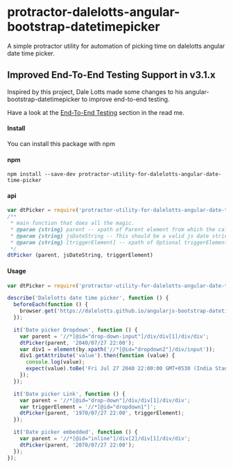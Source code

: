 # protractor-dalelotts-angular-bootstrap-datetimepicker
A simple protractor utility for automation of picking time on dalelotts angular date time picker.

## Improved End-To-End Testing Support in v3.1.x 

Inspired by this project, Dale Lotts made some changes to his angular-bootstrap-datetimepicker to improve end-to-end testing.

Have a look at the [End-To-End Testing](https://github.com/dalelotts/angular-bootstrap-datetimepicker#end-to-end-e2e-testing-with-protractor) section in the read me. 

#### Install ####
You can install this package with npm

#### npm ####
```
npm install --save-dev protractor-utility-for-dalelotts-angular-date-time-picker
```

#### api ####
```javascript
var dtPicker = require('protractor-utility-for-dalelotts-angular-date-time-picker');
/**
 * main function that does all the magic.
 * @param {string} parent -- xpath of Parent element from which the calendar dropdown appears
 * @param {string} jsDateString -- This should be a valid js date string
 * @param {string} [triggerElement] -- xpath of Optional triggerElement that would trigger the dropdown.
 */
dtPicker (parent, jsDateString, triggerElement) 
```
#### Usage ####

```javascript
var dtPicker = require('protractor-utility-for-dalelotts-angular-date-time-picker');

describe('Dalelotts date time picker', function () {
  beforeEach(function () {
    browser.get('https://dalelotts.github.io/angularjs-bootstrap-datetimepicker/');
  });

  it('Date picker Dropdown', function () {
    var parent = '//*[@id="drop-down-input"]/div/div[1]/div/div';
    dtPicker(parent, '2040/07/27 22:00');
    var div1 = element(by.xpath('//*[@id="dropdown2"]/div/input'));
    div1.getAttribute('value').then(function (value) {
      console.log(value);
      expect(value).toBe('Fri Jul 27 2040 22:00:00 GMT+0530 (India Standard Time)');
    });
  });

  it('Date picker Link', function () {
    var parent = '//*[@id="drop-down"]/div/div[1]/div/div';
    var triggerElement = '//*[@id="dropdown1"]';
    dtPicker(parent, '1970/07/27 22:00', triggerElement);
  });

  it('Date picker embedded', function () {
    var parent = '//*[@id="inline"]/div[2]/div[1]/div/div';
    dtPicker(parent, '2070/07/27 22:00');
  });
});
```
